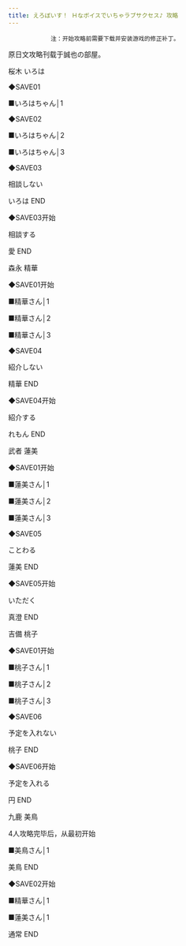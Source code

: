 ```yaml
---
title: えろぼいす！ Ｈなボイスでいちゃラブサクセス♪ 攻略
---
```


                注：开始攻略前需要下载并安装游戏的修正补丁。

原日文攻略刊载于誠也の部屋。



桜木 いろは



◆SAVE01

■いろはちゃん│1

◆SAVE02

■いろはちゃん│2

■いろはちゃん│3

◆SAVE03

相談しない



いろは END



◆SAVE03开始

相談する



愛 END



森永 精華



◆SAVE01开始

■精華さん│1

■精華さん│2

■精華さん│3

◆SAVE04

紹介しない



精華 END



◆SAVE04开始

紹介する



れもん END



武者 蓮美



◆SAVE01开始

■蓮美さん│1

■蓮美さん│2

■蓮美さん│3

◆SAVE05

ことわる



蓮美 END



◆SAVE05开始

いただく



真澄 END



吉備 桃子



◆SAVE01开始

■桃子さん│1

■桃子さん│2

■桃子さん│3

◆SAVE06

予定を入れない



桃子 END



◆SAVE06开始

予定を入れる



円 END



九鹿 美鳥



4人攻略完毕后，从最初开始

■美鳥さん│1



美鳥 END



◆SAVE02开始

■精華さん│1

■蓮美さん│1



通常 END


              

